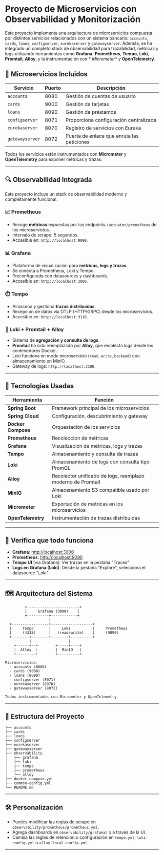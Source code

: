 # Proyecto de Microservicios con Observabilidad y Monitorización

Este proyecto implementa una arquitectura de microservicios compuesta por distintos servicios relacionados con
un sistema bancario: `accounts`, `cards`, `loans`, `configserver`, `eurekaserver` y `gatewayserver`. Además,
se ha integrado un completo stack de observabilidad para trazabilidad, métricas y logs utilizando herramientas
como **Grafana**, **Prometheus**, **Tempo**, **Loki**, **Promtail**, **Alloy**, y la instrumentación con *
*Micrometer** y **OpenTelemetry**.

## 🧱 Microservicios Incluidos

| Servicio        | Puerto | Descripción                                |
|-----------------|--------|--------------------------------------------|
| `accounts`      | 8080   | Gestión de cuentas de usuario              |
| `cards`         | 9000   | Gestión de tarjetas                        |
| `loans`         | 8090   | Gestión de préstamos                       |
| `configserver`  | 8071   | Proporciona configuración centralizada     |
| `eurekaserver`  | 8070   | Registro de servicios con Eureka           |
| `gatewayserver` | 8072   | Puerta de enlace que enruta las peticiones |

Todos los servicios están instrumentados con **Micrometer** y **OpenTelemetry** para exponer métricas y
trazas.

---

## 🔍 Observabilidad Integrada

Este proyecto incluye un stack de observabilidad moderno y completamente funcional:

### 📈 Prometheus

- Recoge **métricas** expuestas por los endpoints `/actuator/prometheus` de los microservicios.
- Intervalo de scrape: 5 segundos.
- Accesible en: `http://localhost:9090`.

### 📊 Grafana

- Plataforma de visualización para **métricas, logs y trazas**.
- Se conecta a Prometheus, Loki y Tempo.
- Preconfigurada con datasources y dashboards.
- Accesible en: `http://localhost:3000`.

### ⏱️ Tempo

- Almacena y gestiona **trazas distribuidas**.
- Recepción de datos vía OTLP (HTTP/GRPC) desde los microservicios.
- Accesible en: `http://localhost:3110`.

### 📜 Loki + Promtail + Alloy

- Sistema de **agregación y consulta de logs**.
- **Promtail** ha sido reemplazado por **Alloy**, que recolecta logs desde los contenedores Docker.
- Loki funciona en modo microservicio (`read`, `write`, `backend`) con almacenamiento en MinIO.
- Gateway de logs: `http://localhost:3100`.

---

## 🧰 Tecnologías Usadas

| Herramienta        | Función                                                     |
|--------------------|-------------------------------------------------------------|
| **Spring Boot**    | Framework principal de los microservicios                   |
| **Spring Cloud**   | Configuración, descubrimiento y gateway                     |
| **Docker Compose** | Orquestación de los servicios                               |
| **Prometheus**     | Recolección de métricas                                     |
| **Grafana**        | Visualización de métricas, logs y trazas                    |
| **Tempo**          | Almacenamiento y consulta de trazas                         |
| **Loki**           | Almacenamiento de logs con consulta tipo PromQL             |
| **Alloy**          | Recolector unificado de logs, reemplazo moderno de Promtail |
| **MinIO**          | Almacenamiento S3 compatible usado por Loki                 |
| **Micrometer**     | Exportación de métricas en los microservicios               |
| **OpenTelemetry**  | Instrumentación de trazas distribuidas                      |

---

## 🧪 Verifica que todo funciona

- **Grafana**: [http://localhost:3000](http://localhost:3000)
- **Prometheus**: [http://localhost:9090](http://localhost:9090)
- **Tempo UI** (vía Grafana): Ver trazas en la pestaña "Traces"
- **Logs en Grafana (Loki)**: Desde la pestaña "Explore", selecciona el datasource "Loki"

---

## 🗺️ Arquitectura del Sistema

```
         +------------------------+
         |     Grafana (3000)    |
         +----------+------------+
                    |
  +-----------------+-------------------+
  |     Tempo       |     Loki          |     Prometheus
  |     (4318)      |   (read/write)    |     (9090)
  +--------+--------+--------+----------+
           |                 |
    +------+--+        +-----+----+
    |  Alloy  |        |  MinIO   |
    +---------+        +----------+

Microservicios:
  - accounts (8080)
  - cards (9000)
  - loans (8090)
  - configserver (8071)
  - eurekaserver (8070)
  - gatewayserver (8072)

Todos instrumentados con Micrometer y OpenTelemetry
```

---

## 📂 Estructura del Proyecto

```
├── accounts
├── cards
├── loans
├── configserver
├── eurekaserver
├── gatewayserver
├── observability
│   ├── grafana
│   ├── loki
│   ├── tempo
│   ├── prometheus
│   └── alloy
├── docker-compose.yml
├── common-config.yml
└── README.md
```

---

## 🛠️ Personalización

- Puedes modificar las reglas de scrape en `observability/prometheus/prometheus.yml`.
- Agrega dashboards en `observability/grafana/` o a través de la UI.
- Cambia las reglas de retención o configuración en `tempo.yml`, `loki-config.yml` o `alloy-local-config.yml`.

---
